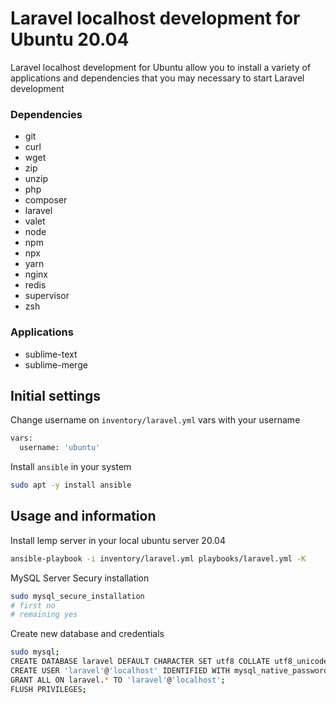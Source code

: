 # Laravel localhost development for Ubuntu 20.04

Laravel localhost development for Ubuntu allow you to install a variety of applications and dependencies that you may necessary to start Laravel development

### Dependencies

* git
* curl
* wget
* zip
* unzip
* php
* composer
* laravel
* valet
* node
* npm
* npx
* yarn
* nginx
* redis
* supervisor
* zsh

### Applications

* sublime-text
* sublime-merge

## Initial settings

Change username on `inventory/laravel.yml` vars with your username
```bash
vars:
  username: 'ubuntu'
```

Install `ansible` in your system
```bash
sudo apt -y install ansible
```

## Usage and information

Install lemp server in your local ubuntu server 20.04
```bash
ansible-playbook -i inventory/laravel.yml playbooks/laravel.yml -K
```

MySQL Server Secury installation
```bash
sudo mysql_secure_installation
# first no
# remaining yes
```

Create new database and credentials
```bash
sudo mysql;
CREATE DATABASE laravel DEFAULT CHARACTER SET utf8 COLLATE utf8_unicode_ci;
CREATE USER 'laravel'@'localhost' IDENTIFIED WITH mysql_native_password BY 'password';
GRANT ALL ON laravel.* TO 'laravel'@'localhost';
FLUSH PRIVILEGES;
```
